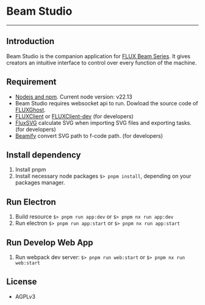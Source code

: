 # Beam Studio

---

## Introduction

Beam Studio is the companion application for [FLUX Beam Series](http://flux3dp.com). It gives creators an intuitive interface to control over every function of the machine.

## Requirement

* [Nodejs and npm](https://docs.npmjs.com/getting-started/installing-node). Current node version: v22.13
* Beam Studio requires websocket api to run. Dowload the source code of [FLUXGhost](https://github.com/flux3dp/fluxghost).
* [FLUXClient](https://github.com/flux3dp/fluxclient) or [FLUXClient-dev](https://github.com/flux3dp/fluxclient-dev) (for developers)
* [FluxSVG](https://github.com/flux3dp/fluxsvg) calculate SVG when importing SVG files and exporting tasks. (for developers)
* [Beamify](https://github.com/flux3dp/beamify) convert SVG path to f-code path. (for developers)

## Install dependency

1. Install pnpm
2. Install necessary node packages `$> pnpm install`, depending on your packages manager.

## Run Electron

1. Build resource `$> pnpm run app:dev` or `$> pnpm nx run app:dev`
2. Run electron `$> pnpm run app:start` or `$> pnpm nx run app:start`

## Run Develop Web App

1. Run webpack dev server: `$> pnpm run web:start` or `$> pnpm nx run web:start`

## License

* AGPLv3
